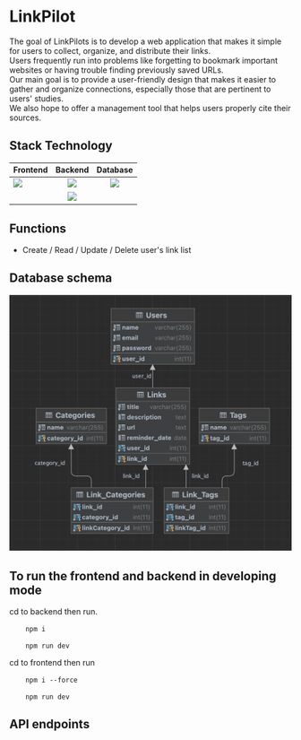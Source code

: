 # LinkPilot

The goal of LinkPilots is to develop a web application that makes it simple for users to collect, organize, and distribute their links.
<br>
Users frequently run into problems like forgetting to bookmark important websites or having trouble finding previously saved URLs.
<br>
Our main goal is to provide a user-friendly design that makes it easier to gather and organize connections, especially those that are pertinent to users' studies.
<br>
We also hope to offer a management tool that helps users properly cite their sources.


## Stack Technology

| Frontend | Backend | Database |
|----------|:-------:|:---------:|
| <img src="https://github.com/ARNE-08/Plannerable/assets/85389813/c2a0dada-bd94-459b-8635-a9f7f3b23886" width="200px"> | <img src="https://github.com/ARNE-08/Plannerable/assets/85389813/9c85557f-67a5-4dd2-a77b-0f3c5a3aae65" width="200px"> | <img src="https://github.com/ARNE-08/Plannerable/assets/85389813/2f5080da-52e9-426c-b1bf-899767c6c285" width="200px"> |
| | <img src="https://github.com/ARNE-08/Plannerable/assets/85389813/f6794638-1eb3-4558-9eab-758ae45547dc" width="200px"> | |

## Functions
- Create / Read / Update / Delete user's link list

## Database schema
![Database schema](frontend/src/assets/database_schema.png)

## To run the frontend and backend in developing mode
cd to backend then run.
```
    npm i
```
```
    npm run dev
```
cd to frontend then run
```
    npm i --force
```
```
    npm run dev
```

## API endpoints
